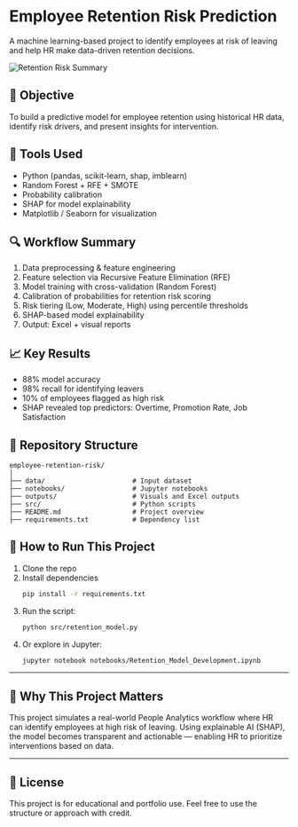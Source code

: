 # Employee Retention Risk Prediction
A machine learning-based project to identify employees at risk of leaving and help HR make data-driven retention decisions.

![Retention Risk Summary](outputs/Retention_Risk_Distribution_Percentile.png)

## 🧠 Objective
To build a predictive model for employee retention using historical HR data, identify risk drivers, and present insights for intervention.

## 🧰 Tools Used
- Python (pandas, scikit-learn, shap, imblearn)
- Random Forest + RFE + SMOTE
- Probability calibration
- SHAP for model explainability
- Matplotlib / Seaborn for visualization

## 🔍 Workflow Summary
1. Data preprocessing & feature engineering
2. Feature selection via Recursive Feature Elimination (RFE)
3. Model training with cross-validation (Random Forest)
4. Calibration of probabilities for retention risk scoring
5. Risk tiering (Low, Moderate, High) using percentile thresholds
6. SHAP-based model explainability
7. Output: Excel + visual reports

## 📈 Key Results
- 88% model accuracy
- 98% recall for identifying leavers
- 10% of employees flagged as high risk
- SHAP revealed top predictors: Overtime, Promotion Rate, Job Satisfaction

## 📂 Repository Structure
```
employee-retention-risk/
│
├── data/                      # Input dataset
├── notebooks/                 # Jupyter notebooks
├── outputs/                   # Visuals and Excel outputs
├── src/                       # Python scripts
├── README.md                  # Project overview
├── requirements.txt           # Dependency list
```

## 🚀 How to Run This Project

1. Clone the repo  
2. Install dependencies  
   ```bash
   pip install -r requirements.txt
   ```
3. Run the script:
   ```bash
   python src/retention_model.py
   ```
4. Or explore in Jupyter:
   ```bash
   jupyter notebook notebooks/Retention_Model_Development.ipynb
   ```

---

## 💼 Why This Project Matters

This project simulates a real-world People Analytics workflow where HR can identify employees at high risk of leaving. Using explainable AI (SHAP), the model becomes transparent and actionable — enabling HR to prioritize interventions based on data.

---

## 📜 License

This project is for educational and portfolio use. Feel free to use the structure or approach with credit.

